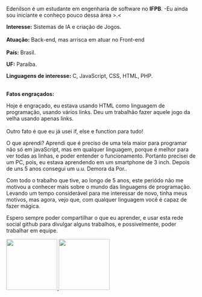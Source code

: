   
  <!-- Quadro de porcentagem das linguagens mais usadas -->

<!--
**Edenilson-Silva-Souza/Edenilson-Silva-Souza** is a ✨ _special_ ✨ repository because its `README.md` (this file) appears on your GitHub profile.

Here are some ideas to get you started:

- 🔭 I’m currently working on ...
- 🌱 I’m currently learning ...
- 👯 I’m looking to collaborate on ...
- 🤔 I’m looking for help with ...
- 💬 Ask me about ...
- 📫 How to reach me: ...
- 😄 Pronouns: ...
- ⚡ Fun fact: ...
-->

<!--
# <p align="center"> Welcome girl and boy <br> **(<sup>ô</sup>o<sup>ô</sup>)**   **(<sup>=ô</sup>o<sup>ô=</sup>)**</p>
-->
Edenilson é um estudante em engenharia de software no **IFPB**.
-Eu ainda sou iniciante e conheço pouco dessa área >.<

**Interesse:** Sistemas de IA e criação de Jogos. <br><br>
**Atuação:** Back-end, mas arrisca em atuar no Front-end
<br><br>
**País:** Brasil.
<br>

**UF:** Paraíba. 


**Linguagens de interesse:** C, JavaScript, CSS, HTML, PHP.
<br><br>

**Fatos engraçados:**

   Hoje é engraçado, eu estava usando HTML como linguagem de programação, usando vários links. Deu um trabalhão fazer aquele jogo da velha usando apenas links.
 <br> <br>
   Outro fato é que eu já usei if, else e function para tudo!<br>
 
 O que aprendi?
 Aprendi que é preciso de uma tela maior para programar não só em javaScript, mas em qualquer linguagem, porque é melhor para ver todas as linhas, e poder entender o funcionamento. Portanto precisei de um PC, pois, eu estava aprendendo em um smartphone de 3 inch.
 Depois de uns 5 anos consegui um u.u. Demora da Por..
 <br>
 
 Com todo o trabalho que tive, ao longo de 5 anos, este periódo não me motivou a conhecer mais sobre o mundo das linguagens de programação.
 Levando um tempo considerável para me interessar de novo, tinha meus motivos, mas agora, vejo que, com qualquer linguagem você é capaz de fazer mágica.
 
 Espero sempre poder compartilhar o que eu aprender, e usar esta rede social github para divulgar alguns trabalhos, e possivelmente, poder trabalhar em equipe.
  
  
  
  <!-- Tabela de estatistica-->
 <div>
<a href="https://github.com/Edenilson-Silva-Souza">
<img height="135em" src="https://github-readme-stats.vercel.app/api/top-langs/?username=Edenilson-Silva-Souza&layout=compact&langs_count=7&theme=dracula"/>
<img height="135em" src="https://github-readme-stats.vercel.app/api?username=Edenilson-Silva-Souza&show_icons=true&theme=dracula&include_all_commits=true&count_private=true"/>
</div>
  
  
  <!--
### Contatos:

<div>
<a href="https://www.youtube.com/" target="_blank"><img src="https://img.shields.io/badge/YouTube-FF0000?style=for-the-badge&logo=youtube&logoColor=white" target="_blank"></a>

-->
 
<!--
pode ser usado par contar as visitas no perfil
<p align="center">   <img alingn="center" src="https://profile-counter.glitch.me/Edenilson-Silva-Souza/count.svg" /></p>
-->
 <!-- 
### Contatos:
<a href="https://www.instagram.com/edenilson_ddr/" target="_blank"><img src="https://img.shields.io/badge/-Instagram-%23E4405F?style=for-the-badge&logo=instagram&logoColor=white" target="_blank"></a>
</div>
-->
